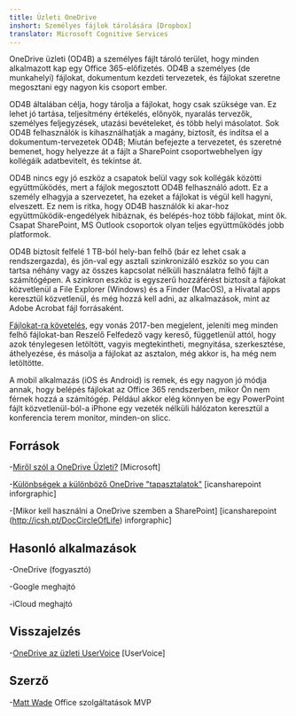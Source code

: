 ```yaml
---
title: Üzleti OneDrive
inshort: Személyes fájlok tárolására [Dropbox]
translator: Microsoft Cognitive Services
---
```



OneDrive üzleti (OD4B) a személyes fájlt tároló terület, hogy minden alkalmazott kap egy Office 365-előfizetés. OD4B a személyes (de munkahelyi) fájlokat, dokumentum kezdeti tervezetek, és fájlokat szeretne megosztani egy nagyon kis csoport ember.

OD4B általában célja, hogy tárolja a fájlokat, hogy csak szüksége van. Ez lehet jó tartása, teljesítmény értékelés, előnyök, nyaralás tervezők, személyes feljegyzések, utazási bevételeket, és több helyi másolatot. Sok OD4B felhasználók is kihasználhatják a magány, biztosít, és indítsa el a dokumentum-tervezetek OD4B; Miután befejezte a tervezetet, és szeretné bemenet, hogy helyezze át a fájlt a SharePoint csoportwebhelyen így kollégáik adatbevitelt, és tekintse át.

OD4B nincs egy jó eszköz a csapatok belül vagy sok kollégák közötti együttműködés, mert a fájlok megosztott OD4B felhasználó adott. Ez a személy elhagyja a szervezetet, ha ezeket a fájlokat is végül kell hagyni, elveszett. Ez nem is ritka, hogy OD4B használók ki akar-hoz együttműködik-engedélyek hibáznak, és belépés-hoz több fájlokat, mint ők. Csapat SharePoint, MS Outlook csoportok olyan teljes együttműködés jobb platformok.

OD4B biztosít felfelé 1 TB-ból hely-ban felhő (bár ez lehet csak a rendszergazda), és jön-val egy asztali szinkronizáló eszköz so you can tartsa néhány vagy az összes kapcsolat nélküli használatra felhő fájlt a számítógépen. A szinkron eszköz is egyszerű hozzáférést biztosít a fájlokat közvetlenül a File Explorer (Windows) és a Finder (MacOS), a Hivatal apps keresztül közvetlenül, és még hozzá kell adni, az alkalmazások, mint az Adobe Acrobat fájl forrásaként. 

[Fájlokat-ra követelés](https://blogs.office.com/en-us/2017/05/11/introducing-onedrive-files-on-demand-and-additional-features-making-it-easier-to-access-and-share-files/), egy vonás 2017-ben megjelent, jeleníti meg minden felhő fájlokat-ban Reszelő Felfedező vagy kereső, függetlenül attól, hogy azok ténylegesen letöltött, vagyis megtekintheti, megnyitása, szerkesztése, áthelyezése, és másolja a fájlokat az asztalon, még akkor is, ha még nem letöltötte.

A mobil alkalmazás (iOS és Android) is remek, és egy nagyon jó módja annak, hogy belépés fájlokat az Office 365 rendszerben, mikor Ön nem férnek hozzá a számítógép. Például akkor elég könnyen be egy PowerPoint fájlt közvetlenül-ból-a iPhone egy vezeték nélküli hálózaton keresztül a konferencia terem monitor, minden-on slicc.

Források
---------

-[Miről szól a OneDrive
    Üzleti?](https://support.office.com/en-us/article/What-is-OneDrive-for-Business-187f90af-056f-47c0-9656-cc0ddca7fdc2)
    \[Microsoft\]

-[Különbségek a különböző OneDrive
    "tapasztalatok"](http://icsh.pt/OneDriveTree) \[icansharepoint
    inforgraphic\]

-[Mikor kell használni a OneDrive szemben a SharePoint] \[icansharepoint (http://icsh.pt/DocCircleOfLife)
    inforgraphic\]

Hasonló alkalmazások
--------------------

-OneDrive (fogyasztó)

-Google meghajtó

-iCloud meghajtó

Visszajelzés
---------

-[OneDrive az üzleti UserVoice](https://onedrive.uservoice.com/forums/262982-onedrive/category/86090-onedrive-for-business)
    \[UserVoice\]

Szerző
---------

-[Matt Wade](https://www.linkedin.com/in/thatmattwade/) Office szolgáltatások MVP

